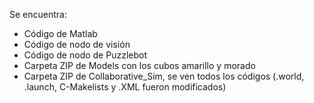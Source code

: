 Se encuentra:
  - Código de Matlab
  - Código de nodo de visión
  - Código de nodo de Puzzlebot
  - Carpeta ZIP de Models con los cubos amarillo y morado
  - Carpeta ZIP de Collaborative_Sim, se ven todos los códigos (.world, .launch, C-Makelists y .XML fueron modificados)
